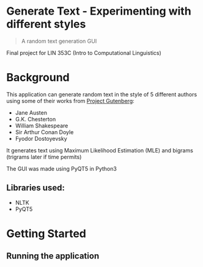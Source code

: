 # Generate Text - Experimenting with different styles

> A random text generation GUI

Final project for LIN 353C (Intro to Computational Linguistics)

# Background
This application can generate random text in the style of 5 different authors using some of their works from [Project Gutenberg](http://www.gutenberg.org): 
* Jane Austen
* G.K. Chesterton
* William Shakespeare
* Sir Arthur Conan Doyle
* Fyodor Dostoyevsky

It generates text using Maximum Likelihood Estimation (MLE) and bigrams (trigrams later if time permits)

The GUI was made using PyQT5 in Python3

## Libraries used: 
* NLTK
* PyQT5

# Getting Started
## Running the application
